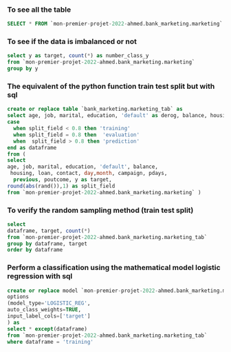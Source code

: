 
### To see all the table 

``` sql
SELECT * FROM `mon-premier-projet-2022-ahmed.bank_marketing.marketing`
```

### To see if the data is imbalanced or not 
``` sql
select y as target, count(*) as number_class_y
from `mon-premier-projet-2022-ahmed.bank_marketing.marketing`
group by y
```

### The equivalent of the python function train test split but with sql 
``` sql 
create or replace table `bank_marketing.marketing_tab` as
select age, job, marital, education, 'default' as derog, balance, housing, loan, contact, day,month, campaign, pdays, previous, poutcome, target,
case 
  when split_field < 0.8 then 'training'
  when split_field = 0.8 then  'evaluation'
  when  split_field > 0.8 then 'prediction'
end as dataframe
from ( 
select 
age, job, marital, education, 'default', balance,
 housing, loan, contact, day,month, campaign, pdays,
  previous, poutcome, y as target, 
round(abs(rand()),1) as split_field
from `mon-premier-projet-2022-ahmed.bank_marketing.marketing` )
```

### To verify the random sampling method  (train test split) 
``` sql
select
dataframe, target, count(*)
from `mon-premier-projet-2022-ahmed.bank_marketing.marketing_tab`
group by dataframe, target
order by dataframe
```

### Perform a classification using the mathematical model logistic regression with sql
``` sql 
create or replace model `mon-premier-projet-2022-ahmed.bank_marketing.marketing_model`
options
(model_type='LOGISTIC_REG',
auto_class_weights=TRUE,
input_label_cols=['target']
) as 
select * except(dataframe)
from `mon-premier-projet-2022-ahmed.bank_marketing.marketing_tab`
where dataframe = 'training'
```
